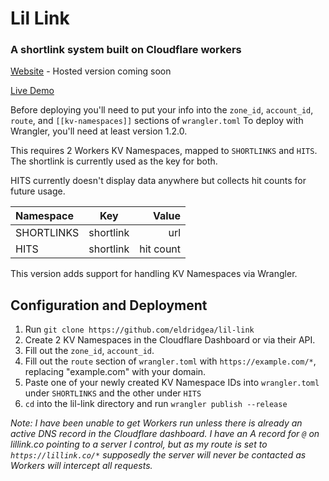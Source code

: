# Lil Link
### A shortlink system built on Cloudflare workers

<a href="https://get.lillink.co">Website</a> - Hosted version coming soon

<a href="https://lillink.co">Live Demo</a>

Before deploying you'll need to put your info into the `zone_id`, `account_id`, `route`, and `[[kv-namespaces]]` sections of `wrangler.toml` To deploy with Wrangler, you'll need at least version 1.2.0.

This requires 2 Workers KV Namespaces, mapped to `SHORTLINKS` and `HITS`.
The shortlink is currently used as the key for both. 

HITS currently doesn't display data anywhere but collects hit counts for future usage.


| Namespace  |    Key    |     Value |
| :--------- | :-------: | --------: |
| SHORTLINKS | shortlink |       url |
| HITS       | shortlink | hit count |


This version adds support for handling KV Namespaces via Wrangler.  

## Configuration and Deployment
1. Run `git clone https://github.com/eldridgea/lil-link`
2. Create 2 KV Namespaces in the Cloudflare Dashboard or via their API.
3. Fill out the  `zone_id`, `account_id`.
4. Fill out the `route` section of `wrangler.toml` with `https://example.com/*`, replacing "example.com" with your domain. 
5. Paste one of your newly created KV Namespace IDs into `wrangler.toml` under `SHORTLINKS` and the other under `HITS`
6. `cd` into the lil-link directory and run `wrangler publish --release`

*Note: I have been unable to get Workers run unless there is already an active DNS record in the Cloudflare dashboard. I have an A record for `@` on lillink.co pointing to a server I control, but as my route is set to `https://lillink.co/*` supposedly the server will never be contacted as Workers will intercept all requests.*
